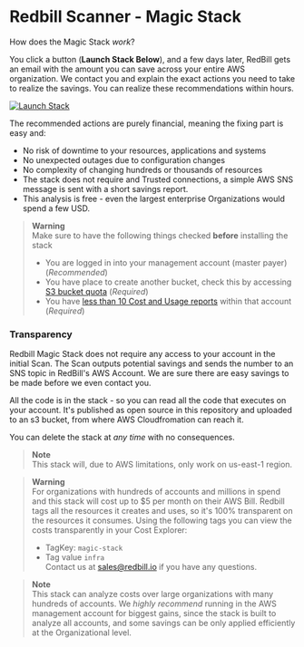 # Redbill Scanner - Magic Stack


How does the Magic Stack *work*?

You click a button (**Launch Stack Below**), and a few days later, RedBill gets an email with the amount you can save across your entire AWS organization.
We contact you and explain the exact actions you need to take to realize the savings. You can realize these recommendations within hours.

[![Launch Stack](https://cdn.rawgit.com/buildkite/cloudformation-launch-stack-button-svg/master/launch-stack.svg)](https://us-east-1.console.aws.amazon.com/cloudformation/home?region=us-east-1#/stacks/create/review?templateURL=https://redbill-scanner.s3.amazonaws.com/magic-stack.yaml&stackName=RedbillMagicStack)

The recommended actions are purely financial, meaning the fixing part is easy and:
* No risk of downtime to your resources, applications and systems
* No unexpected outages due to configuration changes
* No complexity of changing hundreds or thousands of resources
* The stack does not require and Trusted connections, a simple AWS SNS message is sent with a short savings report.
* This analysis is free - even the largest enterprise Organizations would spend a few USD.

> **Warning** [\
>]() Make sure to have the following things checked **before** installing the stack
> * You are logged in into your management account (master payer) (*Recommended*)
> * You have place to create another bucket, check this by accessing [S3 bucket quota](https://us-east-1.console.aws.amazon.com/servicequotas/home/services/s3/quotas/) (*Required*)
> * You have [less than 10 Cost and Usage reports](https://us-east-1.console.aws.amazon.com/billing/home?region=us-east-1#/reports) within that account (*Required*)


### Transparency

Redbill Magic Stack does not require any access to your account in the initial Scan. 
The Scan outputs potential savings and sends the number to an SNS topic in RedBill's AWS Account. 
We are sure there are easy savings to be made before we even contact you.

All the code is in the stack - so you can read all the code that executes on your account.  It's published as open source in this repository and uploaded to an s3 bucket, from where AWS Cloudfromation can reach it.



You can delete the stack at *any time* with no consequences.

> **Note** \
> This stack will, due to AWS limitations, only work on us-east-1 region.

> **Warning** \
> For organizations with hundreds of accounts and millions in spend and this stack will cost up to $5 per month on their AWS Bill.
> Redbill tags all the resources it creates and uses, so it's 100% transparent on the resources it consumes. 
> Using the following tags you can view the costs transparently in your Cost Explorer: 
> * TagKey: `magic-stack`
> * Tag value `infra` \
> Contact us at sales@redbill.io if you have any questions. 


> **Note** \
> This stack can analyze costs over large organizations with many hundreds of accounts.
> We *highly recommend*  running in the AWS management account for biggest gains, since the stack is built to analyze all accounts,
> and some savings can be only applied efficiently at the Organizational level.


